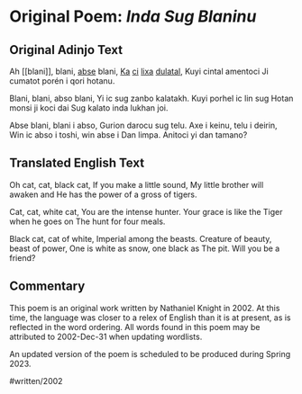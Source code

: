 # Original Poem: _Inda Sug Blaninu_

## Original Adinjo Text

Ah [[blani]], blani, [abse](lexicon/a/abs.md) blani,
[Ka](../../lexicon/k/ka) [ci](../../lexicon/c/ci) [lixa](../../lexicon/l/lixa) [dulatal](../../lexicon/d/dula),
Kuyi cintal amentoci
Ji cumatot porén i qori hotanu.

Blani, blani, abso blani,
Yi ic sug zanbo kalatakh.
Kuyi porhel ic lin sug
Hotan monsi ji koci dai
Sug kalato inda lukhan joi.

Abse blani, blani i abso,
Gurion darocu sug telu.
Axe i keinu, telu i deirin,
Win ic abso i toshi, win abse i
Dan limpa. Anitoci yi dan tamano?

## Translated English Text

Oh cat, cat, black cat,
If you make a little sound,
My little brother will awaken and
He has the power of a gross of tigers.

Cat, cat, white cat,
You are the intense hunter.
Your grace is like the
Tiger when he goes on
The hunt for four meals.

Black cat, cat of white,
Imperial among the beasts.
Creature of beauty, beast of power,
One is white as snow, one black as
The pit. Will you be a friend?

## Commentary

This poem is an original work written by Nathaniel Knight in 2002. At this time, the language was closer to a relex of English than it is at present, as is reflected in the word ordering. All words found in this poem may be attributed to 2002-Dec-31 when updating wordlists.

An updated version of the poem is scheduled to be produced during Spring 2023.

#written/2002